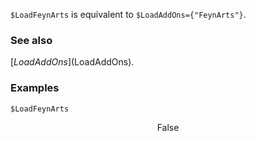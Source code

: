 `$LoadFeynArts` is equivalent to `$LoadAddOns={"FeynArts"}`.

### See also

[$LoadAddOns]($LoadAddOns).

### Examples

```mathematica
$LoadFeynArts
```

$$\text{False}$$
